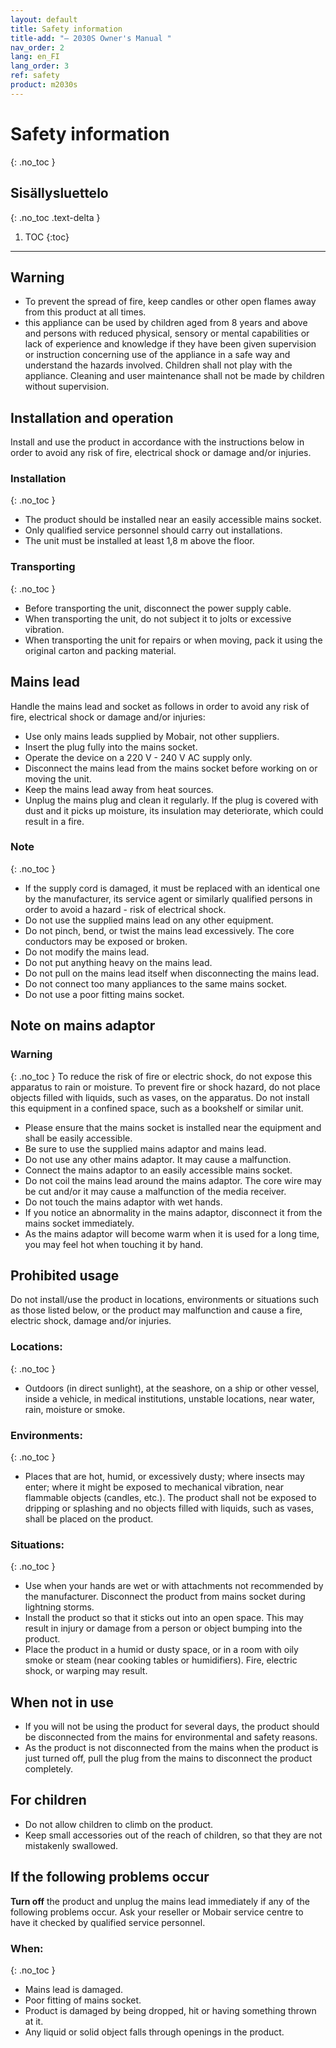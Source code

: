 ```yaml
---
layout: default
title: Safety information
title-add: "– 2030S Owner's Manual "
nav_order: 2
lang: en_FI
lang_order: 3
ref: safety
product: m2030s
---
```


# Safety information
{: .no_toc }

## Sisällysluettelo
{: .no_toc .text-delta }

1. TOC
{:toc}

---

## Warning
- To prevent the spread of fire, keep candles or other open flames away from this product at all times.
- this appliance can be used by children aged from 8 years and above and persons with reduced physical, sensory or mental capabilities or lack of experience and knowledge if they have been given supervision or instruction concerning use of the appliance in a safe way and understand the hazards involved. Children shall not play with the appliance. Cleaning and user maintenance shall not be made by children without supervision.

## Installation and operation
Install and use the product in accordance with the instructions below in order to avoid any risk of fire, electrical shock or damage and/or injuries.

### Installation
{: .no_toc }
* The product should be installed near an easily accessible mains socket.
* Only qualified service personnel should carry out installations.
* The unit must be installed at least 1,8 m above the floor.

### Transporting
{: .no_toc }
* Before transporting the unit, disconnect the power supply cable.
* When transporting the unit, do not subject it to jolts or excessive vibration.
* When transporting the unit for repairs or when moving, pack it using the original carton and packing material.

## Mains lead
Handle the mains lead and socket as follows in order to avoid any risk of fire, electrical shock or damage and/or injuries:
* Use only mains leads supplied by Mobair, not other suppliers.
* Insert the plug fully into the mains socket.
* Operate the device on a 220 V - 240 V AC supply only.
* Disconnect the mains lead from the mains socket before working on or moving the unit.
* Keep the mains lead away from heat sources.
* Unplug the mains plug and clean it regularly. If the plug is covered with dust and it picks up moisture, its insulation may deteriorate, which could result in a fire.

### Note
{: .no_toc }
* If the supply cord is damaged, it must be replaced with an identical one by the manufacturer, its service agent or similarly qualified persons in order to avoid a hazard - risk of electrical shock.
* Do not use the supplied mains lead on any other equipment.
* Do not pinch, bend, or twist the mains lead excessively. The core conductors may be exposed or broken.
* Do not modify the mains lead.
* Do not put anything heavy on the mains lead.
* Do not pull on the mains lead itself when disconnecting the mains lead.
* Do not connect too many appliances to the same mains socket.
* Do not use a poor fitting mains socket.

## Note on mains adaptor
### Warning
{: .no_toc }
To reduce the risk of fire or electric shock, do not expose this apparatus to rain or moisture. To prevent fire or shock hazard, do not place objects filled with liquids, such as vases, on the apparatus. Do not install this equipment in a confined space, such as a bookshelf or similar unit.

* Please ensure that the mains socket is installed near the equipment and shall be easily accessible.
* Be sure to use the supplied mains adaptor and mains lead.
* Do not use any other mains adaptor. It may cause a malfunction.
* Connect the mains adaptor to an easily accessible mains socket.
* Do not coil the mains lead around the mains adaptor. The core wire may be cut and/or it may cause a malfunction of the media receiver.
* Do not touch the mains adaptor with wet hands.
* If you notice an abnormality in the mains adaptor, disconnect it from the mains socket immediately.
* As the mains adaptor will become warm when it is used for a long time, you may feel hot when touching it by hand.

## Prohibited usage
Do not install/use the product in locations, environments or situations such as those listed below, or the product may malfunction and cause a fire, electric shock, damage and/or injuries.

### Locations:
{: .no_toc }
* Outdoors (in direct sunlight), at the seashore, on a ship or other vessel, inside a vehicle, in medical institutions, unstable locations, near water, rain, moisture or smoke.

### Environments:
{: .no_toc }
* Places that are hot, humid, or excessively dusty; where insects may enter; where it might be exposed to mechanical vibration, near flammable objects (candles, etc.). The product shall not be exposed to dripping or splashing and no objects filled with liquids, such as vases, shall be placed on the product.

### Situations:
{: .no_toc }
* Use when your hands are wet or with attachments not recommended by the manufacturer. Disconnect the product from mains socket during lightning storms.
* Install the product so that it sticks out into an open space. This may result in injury or damage from a person or object bumping into the product.
* Place the product in a humid or dusty space, or in a room with oily smoke or steam (near cooking tables or humidifiers). Fire, electric shock, or warping may result.

## When not in use
* If you will not be using the product for several days, the product should be disconnected from the mains for environmental and safety reasons.
* As the product is not disconnected from the mains when the product is just turned off, pull the plug from the mains to disconnect the product completely.

## For children
* Do not allow children to climb on the product.
* Keep small accessories out of the reach of children, so that they are not mistakenly swallowed.

## If the following problems occur
**Turn off** the product and unplug the mains lead immediately if any of the following problems occur. Ask your reseller or Mobair service centre to have it checked by qualified service personnel.

### When:
{: .no_toc }
* Mains lead is damaged.
* Poor fitting of mains socket.
* Product is damaged by being dropped, hit or having something thrown at it.
* Any liquid or solid object falls through openings in the product.
